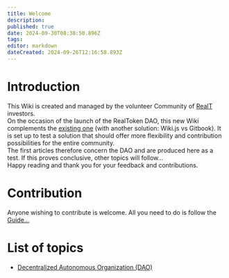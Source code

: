 ```yaml
---
title: Welcome
description: 
published: true
date: 2024-09-30T08:38:50.896Z
tags: 
editor: markdown
dateCreated: 2024-09-26T12:16:58.893Z
---
```



# Introduction

This Wiki is created and managed by the volunteer Community of [RealT](https://realt.co/) investors.  
On the occasion of the launch of the RealToken DAO, this new Wiki complements the [existing one](https://community-realt.gitbook.io/tuto-community) (with another solution: Wiki.js vs Gitbook). It is set up to test a solution that should offer more flexibility and contribution possibilities for the entire community.  
The first articles therefore concern the DAO and are produced here as a test. If this proves conclusive, other topics will follow...  
Happy reading and thank you for your feedback and contributions.

# Contribution
Anyone wishing to contribute is welcome. All you need to do is follow the [Guide...](/en/Tuto/Guide) 

# List of topics 

-   [Decentralized Autonomous Organization (DAO)](/en/DAO)



